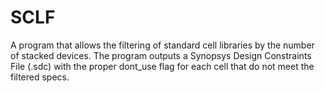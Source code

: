 # SCLF
A program that allows the filtering of standard cell libraries by the number of stacked devices.
The program outputs a Synopsys Design Constraints File (.sdc) with the proper dont_use flag for each cell that do not meet the filtered specs.

